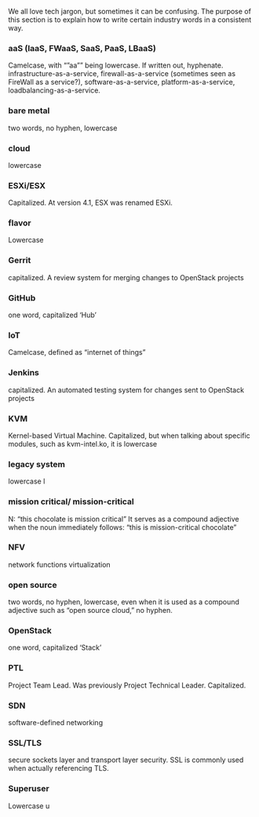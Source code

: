 We all love tech jargon, but sometimes it can be confusing. The purpose of this section is to explain how to write certain industry words in a consistent way. 

### aaS (IaaS, FWaaS, SaaS, PaaS, LBaaS)
Camelcase, with “”aa”” being lowercase. If written out, hyphenate. infrastructure-as-a-service, firewall-as-a-service (sometimes seen as FireWall as a service?), software-as-a-service, platform-as-a-service, loadbalancing-as-a-service.

### bare metal
two words, no hyphen, lowercase

### cloud
lowercase

### ESXi/ESX
Capitalized. At version 4.1, ESX was renamed ESXi.

### flavor
Lowercase

### Gerrit
capitalized. A review system for merging changes to OpenStack projects

### GitHub
one word, capitalized ‘Hub’

### IoT
Camelcase, defined as “internet of things”

### Jenkins
capitalized. An automated testing system for changes sent to OpenStack projects

### KVM
Kernel-based Virtual Machine. Capitalized, but when talking about specific modules, such as kvm-intel.ko, it is lowercase

### legacy system
lowercase l

### mission critical/ mission-critical
N: “this chocolate is mission critical” It serves as a compound adjective when the noun immediately follows: “this is mission-critical chocolate”

### NFV
network functions virtualization

### open source
two words, no hyphen, lowercase, even when it is used as a compound adjective such as “open source cloud,” no hyphen.

### OpenStack
one word, capitalized ‘Stack’

### PTL
Project Team Lead. Was previously Project Technical Leader. Capitalized.

### SDN
software-defined networking

### SSL/TLS
secure sockets layer and transport layer security. SSL is commonly used when actually referencing TLS.

### Superuser
Lowercase u